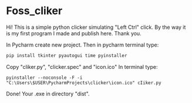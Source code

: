# Foss_cliker

Hi!
This is a simple python clicker simulating "Left Ctrl" click. By the way it is my first program I made and publish here.  Thank you.

In Pycharm create new project. Then in pycharm terminal type:
```python
pip install tkinter pyautogui time pyinstaller
```

Copy "cliker.py", "clicker.spec" and "icon.ico"
In terminal type:
```
pyinstaller --noconsole -F -i "C:\Users\$USER\PycharmProjects\clicker\icon.ico" cIiker.py
```

Done! Your .exe in directory "dist".
